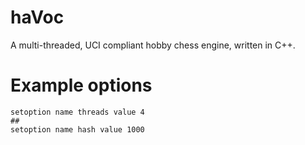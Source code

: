 # haVoc
A multi-threaded, UCI compliant hobby chess engine, written in C++.

# Example options
```
setoption name threads value 4
##
setoption name hash value 1000
```

